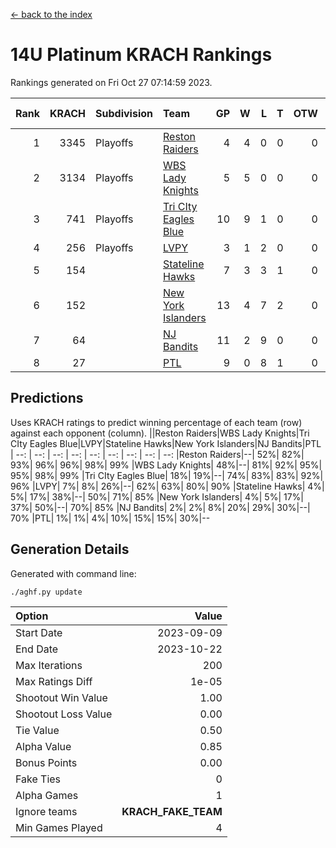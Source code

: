[<- back to the index](readme.md)
# 14U Platinum KRACH Rankings
Rankings generated on Fri Oct 27 07:14:59 2023.

Rank|KRACH|Subdivision|Team|GP|W|L|T|OTW|OTL|SoS|Exp Wins|Win Diff
---:|---:|:---|:---|---:|---:|---:|---:|---:|---:|---:|---:|---:
1|3345|Playoffs|[Reston Raiders](https://gamesheetstats.com/seasons/3663/teams/140829/schedule)|4|4|0|0|0|0|106|4.8|-0.0
2|3134|Playoffs|[WBS Lady Knights](https://gamesheetstats.com/seasons/3663/teams/140825/schedule)|5|5|0|0|0|0|81|5.8|-0.0
3|741|Playoffs|[Tri CIty Eagles Blue](https://gamesheetstats.com/seasons/3663/teams/140831/schedule)|10|9|1|0|0|0|92|9.9|0.0
4|256|Playoffs|[LVPY](https://gamesheetstats.com/seasons/3663/teams/140820/schedule)|3|1|2|0|0|0|1067|1.9|0.0
5|154||[Stateline Hawks](https://gamesheetstats.com/seasons/3663/teams/140830/schedule)|7|3|3|1|0|0|416|4.4|0.0
6|152||[New York Islanders](https://gamesheetstats.com/seasons/3663/teams/140832/schedule)|13|4|7|2|0|0|998|5.9|0.0
7|64||[NJ Bandits](https://gamesheetstats.com/seasons/3663/teams/140828/schedule)|11|2|9|0|0|0|1042|2.9|0.0
8|27||[PTL](https://gamesheetstats.com/seasons/3663/teams/140827/schedule)|9|0|8|1|0|0|925|1.4|0.0

## Predictions
Uses KRACH ratings to predict winning percentage of each team (row) against each opponent (column).
||Reston Raiders|WBS Lady Knights|Tri CIty Eagles Blue|LVPY|Stateline Hawks|New York Islanders|NJ Bandits|PTL
| --: | --: | --: | --: | --: | --: | --: | --: | --: 
|Reston Raiders|--| 52%| 82%| 93%| 96%| 96%| 98%| 99%
|WBS Lady Knights| 48%|--| 81%| 92%| 95%| 95%| 98%| 99%
|Tri CIty Eagles Blue| 18%| 19%|--| 74%| 83%| 83%| 92%| 96%
|LVPY|  7%|  8%| 26%|--| 62%| 63%| 80%| 90%
|Stateline Hawks|  4%|  5%| 17%| 38%|--| 50%| 71%| 85%
|New York Islanders|  4%|  5%| 17%| 37%| 50%|--| 70%| 85%
|NJ Bandits|  2%|  2%|  8%| 20%| 29%| 30%|--| 70%
|PTL|  1%|  1%|  4%| 10%| 15%| 15%| 30%|--

## Generation Details

Generated with command line:
```
./aghf.py update
```

| Option | Value |
| :----- | ----: |
| Start Date | 2023-09-09 |
| End Date | 2023-10-22 |
| Max Iterations | 200 |
| Max Ratings Diff | 1e-05 |
| Shootout Win Value | 1.00 |
| Shootout Loss Value | 0.00 |
| Tie Value | 0.50 |
| Alpha Value | 0.85 |
| Bonus Points | 0.00 |
| Fake Ties | 0 |
| Alpha Games | 1 |
| Ignore teams | __KRACH_FAKE_TEAM__ |
| Min Games Played | 4 |

